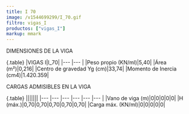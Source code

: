 ```yaml
---
title: I 70
image: /v1544699299/I_70.gif
filtro: vigas_I
productos: ["vigas_I"]
markup: mmark
---
```


DIMENSIONES DE LA VIGA

{.table}
|VIGAS I|I_70|
|--- |--- |
|Peso propio (KN/ml)|5,40|
|Área (m²)|0,216|
|Centro de gravedad Yg (cm)|33,74|
|Momento de Inercia (cm4)|1.420.359|


CARGAS ADMISIBLES EN LA VIGA

{.table}
|||||||
|--- |--- |--- |--- |--- |--- |
|Vano de viga (m)|0|0|0|0|0|
|H (máx.)|0,70|0,70|0,70|0,70|0,70|
|Carga máx. (KN/ml)|0|0|0|0|0|
